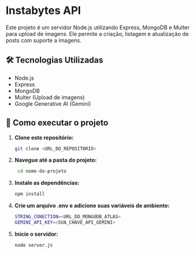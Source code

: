 # Instabytes API

Este projeto é um servidor Node.js utilizando Express, MongoDB e Multer para upload de imagens. Ele permite a criação, listagem e atualização de posts com suporte a imagens.

## 🛠️ Tecnologias Utilizadas

- Node.js
- Express
- MongoDB
- Multer (Upload de imagens)
- Google Generative AI (Gemini)

## 🚀 Como executar o projeto

1. **Clone este repositório:**
   ```bash
   git clone <URL_DO_REPOSITORIO>
   ```

2. **Navegue até a pasta do projeto:**
   ```bash
    cd nome-do-projeto
   ```

3. **Instale as dependências:**
   ```bash
   npm install
   ```

4. **Crie um arquivo .env e adicione suas variáveis de ambiente:**
   ```bash
   STRING_CONECTION=<URL_DO_MONGODB_ATLAS>
   GEMINI_API_KEY=<SUA_CHAVE_API_GEMINI>
   ```

5. **Inicie o servidor:**
   ```bash
   node server.js
   ```
